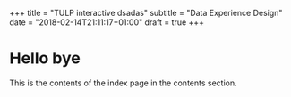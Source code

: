 +++
title = "TULP interactive dsadas"
subtitle = "Data Experience Design"
date = "2018-02-14T21:11:17+01:00"
draft = true
+++

# Hello bye

This is the contents of the index page in the contents section.